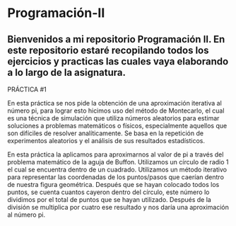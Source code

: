 # Programación-II

Bienvenidos a mi repositorio Programación II. 
En este repositorio estaré recopilando todos los ejercicios y practicas las cuales vaya elaborando a lo largo de la asignatura.
-----------

PRÁCTICA #1


En esta práctica se nos pide la obtención de una aproximación iterativa al número pi, para lograr esto hicimos uso del método de Montecarlo, el cual es una técnica de simulación que utiliza números aleatorios para estimar soluciones a problemas matemáticos o físicos, especialmente aquellos que son difíciles de resolver analíticamente. Se basa en la repetición de experimentos aleatorios y el análisis de sus resultados estadísticos.

En esta práctica la aplicamos para aproximarnos al valor de pi a través del problema matemático de la aguja de Buffon. Utilizamos un círculo de radio 1 el cual se encuentra dentro de un cuadrado. Utilizamos un método iterativo para representar las coordenadas de los puntos/pasos que caerían dentro de nuestra figura geométrica. Después que se hayan colocado todos los puntos, se cuenta cuantos cayeron dentro del círculo, este número lo dividimos por el total de puntos que se hayan utilizado. Después de la división se multiplica por cuatro ese resultado y nos daría una aproximación al número pi.
